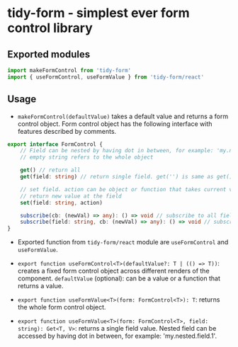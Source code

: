# tidy-form - simplest ever form control library

## Exported modules

```javascript
import makeFormControl from 'tidy-form'
import { useFormControl, useFormValue } from 'tidy-form/react'
```

## Usage

- `makeFormControl(defaultValue)` takes a default value and returns a form control object.
Form control object has the following interface with features described by comments.

```typescript
export interface FormControl {
	// Field can be nested by having dot in between, for example: 'my.nested.field.1'
	// empty string refers to the whole object

	get() // return all
	get(field: string) // return single field. get('') is same as get()

	// set field. action can be object or function that takes current value and returns new value
	// return new value at the field
	set(field: string, action)

	subscribe(cb: (newVal) => any): () => void // subscribe to all fields. return unsubscribe function. same as subscribe('', cb)
	subscribe(field: string, cb: (newVal) => any): () => void // subscribe to single field. return unsubscribe function
}
```

- Exported function from `tidy-form/react` module are `useFormControl` and `useFormValue`.

- `export function useFormControl<T>(defaultValue?: T | (() => T))`: creates a fixed form control object across different renders of the component.
`defaultValue` (optional): can be a value or a function that returns a value.

- `export function useFormValue<T>(form: FormControl<T>): T`: returns the whole form control object.
- `export function useFormValue<T>(form: FormControl<T>, field: string): Get<T, V>`: returns a single field value. Nested field can be accessed by having dot in between, for example: 'my.nested.field.1'.
